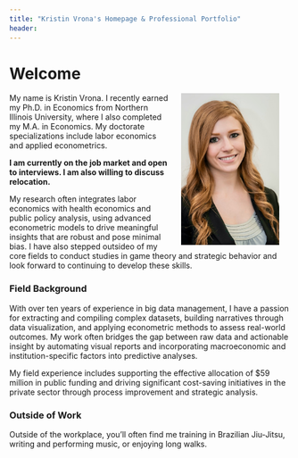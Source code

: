 ```yaml
---
title: "Kristin Vrona's Homepage & Professional Portfolio"
header:
---
```


# Welcome​

<img src="https://github.com/kristin-vrona/Vrona-Profile/blob/master/assets/images/Vrona Kristin.jpeg?raw=true" width="35%" hspace="20" align="right">

My name is Kristin Vrona. I recently earned my Ph.D. in Economics from Northern Illinois University, where I also completed my M.A. in Economics. My doctorate specializations include labor economics and applied econometrics.  

**I am currently on the job market and open to interviews. I am also willing to discuss relocation.**

My research often integrates labor economics with health economics and public policy analysis, using advanced econometric models to drive meaningful insights that are robust and pose minimal bias. I have also stepped outsideo of my core fields to conduct studies in game theory and strategic behavior and look forward to continuing to develop these skills.


### Field Background

With over ten years of experience in big data management, I have a passion for extracting and compiling complex datasets, building narratives through data visualization, and applying econometric methods to assess real-world outcomes. My work often bridges the gap between raw data and actionable insight by automating visual reports and incorporating macroeconomic and institution-specific factors into predictive analyses.

My field experience includes supporting the effective allocation of $59 million in public funding and driving significant cost-saving initiatives in the private sector through process improvement and strategic analysis.



### Outside of Work

Outside of the workplace, you’ll often find me training in Brazilian Jiu-Jitsu, writing and performing music, or enjoying long walks. 


